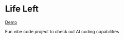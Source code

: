 # Life Left

[Demo](https://huggingface.co/spaces/Josephkirk/life-time)

Fun vibe code project to check out AI coding capabilities
